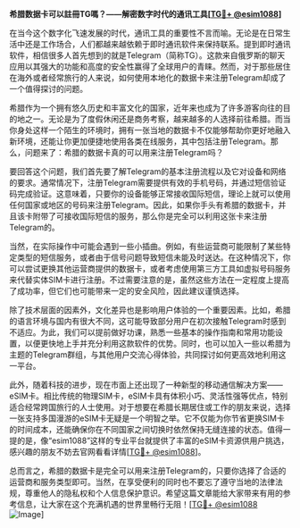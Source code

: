 **希腊数据卡可以註冊TG嗎？——解密数字时代的通讯工具[[TG💪+ @esim1088](https://t.me/s/esim1088)]**

在当今这个数字化飞速发展的时代，通讯工具的重要性不言而喻。无论是在日常生活中还是工作场合，人们都越来越依赖于即时通讯软件来保持联系。提到即时通讯软件，相信很多人首先想到的就是Telegram（简称TG）。这款来自俄罗斯的聊天应用以其强大的功能和高度的安全性赢得了全球用户的青睐。然而，对于那些居住在海外或者经常旅行的人来说，如何使用本地化的数据卡来注册Telegram却成了一个值得探讨的问题。

希腊作为一个拥有悠久历史和丰富文化的国家，近年来也成为了许多游客向往的目的地之一。无论是为了度假休闲还是商务考察，越来越多的人选择前往希腊。而当你身处这样一个陌生的环境时，拥有一张当地的数据卡不仅能够帮助你更好地融入新环境，还能让你更加便捷地使用各类在线服务，其中包括注册Telegram。那么，问题来了：希腊的数据卡真的可以用来注册Telegram吗？

要回答这个问题，我们首先要了解Telegram的基本注册流程以及它对设备和网络的要求。通常情况下，注册Telegram需要提供有效的手机号码，并通过短信验证码完成验证。这意味着，只要你的设备能够正常接收国际短信，理论上就可以使用任何国家或地区的号码来注册Telegram。因此，如果你手头有希腊的数据卡，并且该卡附带了可接收国际短信的服务，那么你是完全可以利用这张卡来注册Telegram的。

当然，在实际操作中可能会遇到一些小插曲。例如，有些运营商可能限制了某些特定类型的短信服务，或者由于信号问题导致短信未能及时送达。在这种情况下，你可以尝试更换其他运营商提供的数据卡，或者考虑使用第三方工具如虚拟号码服务来代替实体SIM卡进行注册。不过需要注意的是，虽然这些方法在一定程度上提高了成功率，但它们也可能带来一定的安全风险，因此建议谨慎选择。

除了技术层面的因素外，文化差异也是影响用户体验的一个重要因素。比如，希腊的语言环境与国内有很大不同，这可能导致部分用户在初次接触Telegram时感到不适应。为此，我们可以提前做好功课，熟悉一些基本的操作指南和常用功能设置，以便更快地上手并充分利用这款软件的优势。同时，也可以加入一些以希腊为主题的Telegram群组，与其他用户交流心得体验，共同探讨如何更高效地利用这一平台。

此外，随着科技的进步，现在市面上还出现了一种新型的移动通信解决方案——eSIM卡。相比传统的物理SIM卡，eSIM卡具有体积小巧、灵活性强等优点，特别适合经常跨国旅行的人士使用。对于想要在希腊长期居住或工作的朋友来说，选择一张支持多国漫游的eSIM卡无疑是一个明智之举。它不仅能为你节省更换SIM卡的时间成本，还能确保你在不同国家之间切换时依然保持无缝连接的状态。值得一提的是，像“esim1088”这样的专业平台就提供了丰富的eSIM卡资源供用户挑选，感兴趣的朋友不妨去官网看看详情[[TG💪+ @esim1088](https://t.me/s/esim1088)]。

总而言之，希腊的数据卡是完全可以用来注册Telegram的，只要你选择了合适的运营商和服务类型即可。当然，在享受便利的同时也不要忘了遵守当地的法律法规，尊重他人的隐私权和个人信息保护意识。希望这篇文章能给大家带来有用的参考信息，让大家在这个充满机遇的世界里畅行无阻！[[TG💪+ @esim1088](https://t.me/s/esim1088) ![Image](https://i.postimg.cc/4NQfJmqS/Snipaste-2025-05-13-00-14-12.png)]